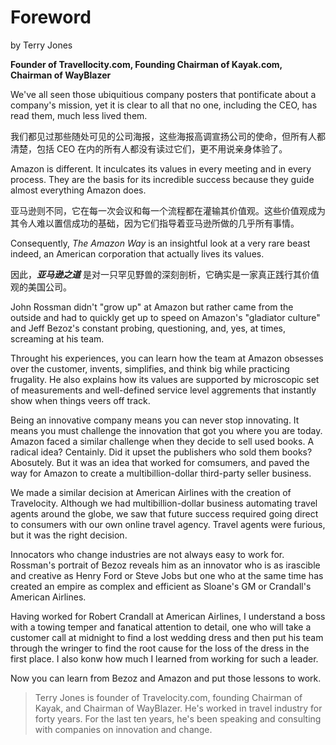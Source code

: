 # Foreword

by Terry Jones

**Founder of Travellocity.com, Founding Chairman of Kayak.com, Chairman of WayBlazer**

We've all seen those ubiquitious company posters that pontificate about a company's mission, yet it is clear to all that no one, including the CEO, has read them, much less lived them.

我们都见过那些随处可见的公司海报，这些海报高调宣扬公司的使命，但所有人都清楚，包括 CEO 在内的所有人都没有读过它们，更不用说亲身体验了。

Amazon is different. It inculcates its values in every meeting and in every process. They are the basis for its incredible success because they guide almost everything Amazon does.

亚马逊则不同，它在每一次会议和每一个流程都在灌输其价值观。这些价值观成为其令人难以置信成功的基础，因为它们指导着亚马逊所做的几乎所有事情。

Consequently, *The Amazon Way* is an insightful look at a very rare beast indeed, an American corporation that actually lives its values.

因此，***亚马逊之道*** 是对一只罕见野兽的深刻剖析，它确实是一家真正践行其价值观的美国公司。

 John Rossman didn't "grow up" at Amazon but rather came from the outside and had to quickly get up to speed on Amazon's "gladiator culture" and Jeff Bezoz's constant probing, questioning, and, yes, at times, screaming at his team.



Throught his experiences, you can learn how the team at Amazon obsesses over the customer, invents, simplifies, and think big while practicing frugality. He also explains how its values are supported by microscopic set of measurements and well-defined service level aggrements that instantly show when things veers off track.

Being an innovative company means you can never stop innovating. It means you must challenge the innovation that got you where you are today. Amazon faced a similar challenge when they decide to sell used books. A radical idea? Centainly. Did it upset the publishers who sold them books? Abosutely. But it was an idea that worked for comsumers, and paved the way for Amazon to create a multibillion-dollar third-party seller business.

We made a similar decision at American Airlines with the creation of Travelocity. Although we had multibillion-dollar business automating travel agents around the globe, we saw that future success required going direct to consumers with our own online travel agency. Travel agents were furious, but it was the right decision.

Innocators who change industries are not always easy to work for. Rossman's portrait of Bezoz reveals him as an innovator who is as irascible and creative as Henry Ford or Steve Jobs but one who at the same time has created an empire as complex and efficient as Sloane's GM or Crandall's American Airlines.

Having worked for Robert Crandall at American Airlines, I understand a boss with a towing temper and fanatical attention to detail, one who will take a customer call at midnight to find a lost wedding dress and then put his team through the wringer to find the root cause for the loss of the dress in the first place. I also konw how much I learned from working for such a leader.

Now you can learn from Bezoz and Amazon and put those lessons to work.	

> Terry Jones is founder of Travelocity.com, founding Chairman of Kayak, and Chairman of WayBlazer. He's worked in travel industry for forty years. For the last ten years, he's been speaking and consulting with companies on innovation and change.

##### 
